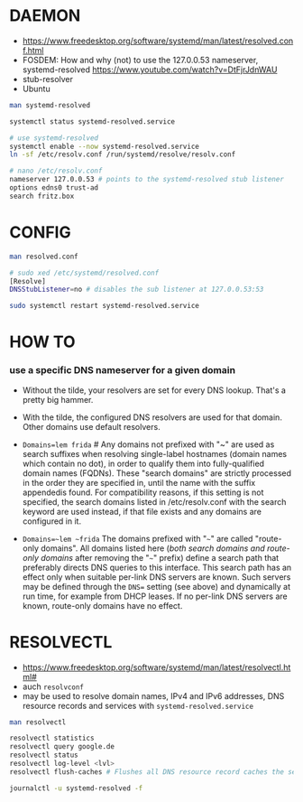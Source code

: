 # DAEMON

* https://www.freedesktop.org/software/systemd/man/latest/resolved.conf.html
* FOSDEM: How and why (not) to use the 127.0.0.53 nameserver, systemd-resolved
  https://www.youtube.com/watch?v=DtFjrJdnWAU
* stub-resolver
* Ubuntu

```sh
man systemd-resolved
```

```sh
systemctl status systemd-resolved.service
```

```sh
# use systemd-resolved
systemctl enable --now systemd-resolved.service
ln -sf /etc/resolv.conf /run/systemd/resolve/resolv.conf

# nano /etc/resolv.conf
nameserver 127.0.0.53 # points to the systemd-resolved stub listener
options edns0 trust-ad
search fritz.box
```

# CONFIG

```sh
man resolved.conf
```

```sh
# sudo xed /etc/systemd/resolved.conf
[Resolve]
DNSStubListener=no # disables the sub listener at 127.0.0.53:53
```

```sh
sudo systemctl restart systemd-resolved.service
```

# HOW TO
### use a specific DNS nameserver for a given domain

* Without the tilde, your resolvers are set for every DNS lookup. That's a pretty big hammer.
* With the tilde, the configured DNS resolvers are used for that domain. Other domains use default resolvers.

* `Domains=lem frida` # Any domains not prefixed with "~" are used as search suffixes when resolving single-label hostnames (domain names which contain no dot), in order to qualify them into fully-qualified domain names (FQDNs). These "search domains" are strictly processed in the order they are specified in, until the name with the suffix appendedis found. For compatibility reasons, if this setting is not specified, the search domains listed in /etc/resolv.conf with the search keyword are used instead, if that file exists and any domains are configured in it.
* `Domains=~lem ~frida` The domains prefixed with "`~`" are called "route-only domains". All domains listed here (*both search domains and route-only domains* after removing the        "`~`" prefix) define a search path that preferably directs DNS queries to this interface. This search path has an effect only when suitable per-link DNS servers are known. Such servers may be defined through the `DNS=` setting (see above) and dynamically at run        time, for example from DHCP leases. If no per-link DNS servers are known, route-only domains have no effect.

# RESOLVECTL

* https://www.freedesktop.org/software/systemd/man/latest/resolvectl.html#
* auch `resolvconf`
* may be used to resolve domain names, IPv4 and IPv6 addresses, DNS resource records and services with `systemd-resolved.service`

```sh
man resolvectl
```

```sh
resolvectl statistics
resolvectl query google.de
resolvectl status
resolvectl log-level <lvl>
resolvectl flush-caches # Flushes all DNS resource record caches the service maintains locally
```

```sh
journalctl -u systemd-resolved -f
```
